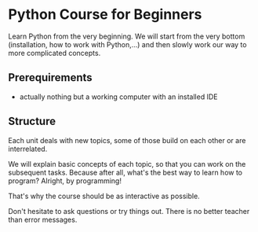 # Python Course for Beginners

Learn Python from the very beginning.
We will start from the very bottom (installation, how to work with Python,...) and then slowly work our way to more complicated concepts.

## Prerequirements

+ actually nothing but a working computer with an installed IDE

## Structure

Each unit deals with new topics, some of those build on each other or are interrelated.

We will explain basic concepts of each topic, so that you can work on the subsequent tasks.
Because after all, what's the best way to learn how to program?
Alright, by programming!

That's why the course should be as interactive as possible.

Don't hesitate to ask questions or try things out. There is no better teacher than error messages.